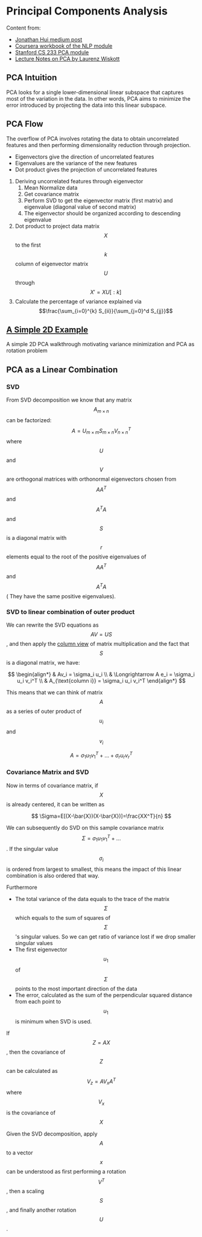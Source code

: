 # Principal Components Analysis

Content from:

* &#x20;[Jonathan Hui medium post](https://jonathan-hui.medium.com/machine-learning-singular-value-decomposition-svd-principal-component-analysis-pca-1d45e885e491)&#x20;
* [Coursera workbook of the NLP module](broken-reference)
* [Stanford CS 233 PCA module](https://drive.google.com/file/d/1b7HLvYZ\_cF8q2LGwpvDhR\_SNI-FQVcsT/view?usp=drive\_link)&#x20;
* [Lecture Notes on PCA by Laurenz Wiskott](https://drive.google.com/file/d/1aVzEZjn-POBPfD6VmwJvQVQGNu5\_kwGj/view?usp=drive\_link)&#x20;

## PCA Intuition&#x20;

PCA looks for a single lower-dimensional linear subspace that captures most of the variation in the data. In other words, PCA aims to minimize the error introduced by projecting the data into this linear subspace.&#x20;

## PCA Flow&#x20;

The overflow of PCA involves rotating the data to obtain uncorrelated features and then performing dimensionality reduction through projection.&#x20;

* Eigenvectors give the direction of uncorrelated features&#x20;
* Eigenvalues are the variance of the new features&#x20;
* Dot product gives the projection of uncorrelated features&#x20;

1. Deriving uncorrelated features through eigenvector&#x20;
   1. Mean Normalize data&#x20;
   2. Get covariance matrix&#x20;
   3. Perform SVD to get the eigenvector matrix (first matrix) and eigenvalue (diagonal value of second matrix)&#x20;
   4. The eigenvector should be organized according to descending eigenvalue&#x20;
2. Dot product to project data matrix $$X$$to the first $$k$$column of eigenvector matrix $$U$$through $$X' = XU[:k]$$
3. Calculate the percentage of variance explained via $$\frac{\sum_{i=0}^{k} S_{ii}}{\sum_{j=0}^d S_{jj}}$$

## [A Simple 2D Example](svd-and-pca-deep-dive.md)

A simple 2D PCA walkthrough motivating variance minimization and PCA as rotation problem

## PCA as a Linear Combination

### SVD

From SVD decomposition we know that any matrix $$A_{m \times n}$$can be factorized: $$A = U_{m\times m}S_{m\times n}V_{n\times n}^T$$ where $$U$$ and $$V$$ are orthogonal matrices with orthonormal eigenvectors chosen from $$AA^T$$ and $$A^TA$$and $$S$$is a diagonal matrix with $$r$$ elements equal to the root of the positive eigenvalues of $$AA^T$$and $$A^TA$$( They have the same positive eigenvalues).&#x20;

### SVD to linear combination of outer product&#x20;

We can rewrite the SVD equations as $$AV = US$$, and then apply the [column view](https://ghenshaw-work.medium.com/3-ways-to-understand-matrix-multiplication-fe8a007d7b26) of matrix multiplication and the fact that $$S$$ is a diagonal matrix, we have:&#x20;

$$
\begin{align*}
& Av_i = \sigma_i u_i \\
& \Longrightarrow A e_i = \sigma_i u_i v_i^T \\
& A_{\text{column i}} = \sigma_i u_i v_i^T
\end{align*}
$$

This means that we can think of matrix $$A$$ as a series of outer product of $$u_i$$and $$v_i$$

$$
A = \sigma_1u_1v_1^T + ...+\sigma_ru_rv_r^T
$$

### Covariance Matrix and SVD

Now in terms of covariance matrix, if $$X$$ is already centered, it can be written as&#x20;

$$
\Sigma=E[(X-\bar{X})(X-\bar{X})]=\frac{XX^T}{n}
$$

We can subsequently do SVD on this sample covariance matrix $$\Sigma = \sigma_1 u_1 v_1^T + ...$$. If the singular value $$\sigma_i$$ is ordered from largest to smallest, this means the impact of this linear combination is also ordered that way.&#x20;

Furthermore

* The total variance of the data equals to the trace of the matrix $$\Sigma$$ which equals to the sum of squares of $$\Sigma$$'s singular values. So we can get ratio of variance lost if we drop smaller singular values&#x20;
* The first eigenvector $$u_1$$of $$\Sigma$$ points to the most important direction of the data
* The error, calculated as the sum of the perpendicular squared distance from each point to $$u_1$$is minimum when SVD is used.

If $$Z=AX$$, then the covariance of $$Z$$ can be calculated as $$V_z = AV_xA^T$$ where $$V_x$$is the covariance of $$X$$

Given the SVD decomposition, apply $$A$$ to a vector $$x$$ can be understood as first performing a rotation $$V^T$$, then a scaling $$S$$, and finally another rotation $$U$$.&#x20;

&#x20;

